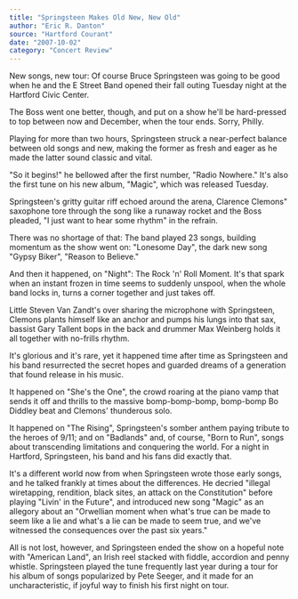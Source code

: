 ```yaml
---
title: "Springsteen Makes Old New, New Old"
author: "Eric R. Danton"
source: "Hartford Courant"
date: "2007-10-02"
category: "Concert Review"
---
```


New songs, new tour: Of course Bruce Springsteen was going to be good when he and the E Street Band opened their fall outing Tuesday night at the Hartford Civic Center.

The Boss went one better, though, and put on a show he'll be hard-pressed to top between now and December, when the tour ends. Sorry, Philly.

Playing for more than two hours, Springsteen struck a near-perfect balance between old songs and new, making the former as fresh and eager as he made the latter sound classic and vital.

"So it begins!" he bellowed after the first number, "Radio Nowhere." It's also the first tune on his new album, "Magic", which was released Tuesday.

Springsteen's gritty guitar riff echoed around the arena, Clarence Clemons" saxophone tore through the song like a runaway rocket and the Boss pleaded, "I just want to hear some rhythm" in the refrain.

There was no shortage of that: The band played 23 songs, building momentum as the show went on: "Lonesome Day", the dark new song "Gypsy Biker", "Reason to Believe."

And then it happened, on "Night": The Rock 'n' Roll Moment. It's that spark when an instant frozen in time seems to suddenly unspool, when the whole band locks in, turns a corner together and just takes off.

Little Steven Van Zandt's over sharing the microphone with Springsteen, Clemons plants himself like an anchor and pumps his lungs into that sax, bassist Gary Tallent bops in the back and drummer Max Weinberg holds it all together with no-frills rhythm.

It's glorious and it's rare, yet it happened time after time as Springsteen and his band resurrected the secret hopes and guarded dreams of a generation that found release in his music.

It happened on "She's the One", the crowd roaring at the piano vamp that sends it off and thrills to the massive bomp-bomp-bomp, bomp-bomp Bo Diddley beat and Clemons' thunderous solo.

It happened on "The Rising", Springsteen's somber anthem paying tribute to the heroes of 9/11; and on "Badlands" and, of course, "Born to Run", songs about transcending limitations and conquering the world. For a night in Hartford, Springsteen, his band and his fans did exactly that.

It's a different world now from when Springsteen wrote those early songs, and he talked frankly at times about the differences. He decried "illegal wiretapping, rendition, black sites, an attack on the Constitution" before playing "Livin' in the Future", and introduced new song "Magic" as an allegory about an "Orwellian moment when what's true can be made to seem like a lie and what's a lie can be made to seem true, and we've witnessed the consequences over the past six years."

All is not lost, however, and Springsteen ended the show on a hopeful note with "American Land", an Irish reel stacked with fiddle, accordion and penny whistle. Springsteen played the tune frequently last year during a tour for his album of songs popularized by Pete Seeger, and it made for an uncharacteristic, if joyful way to finish his first night on tour.
